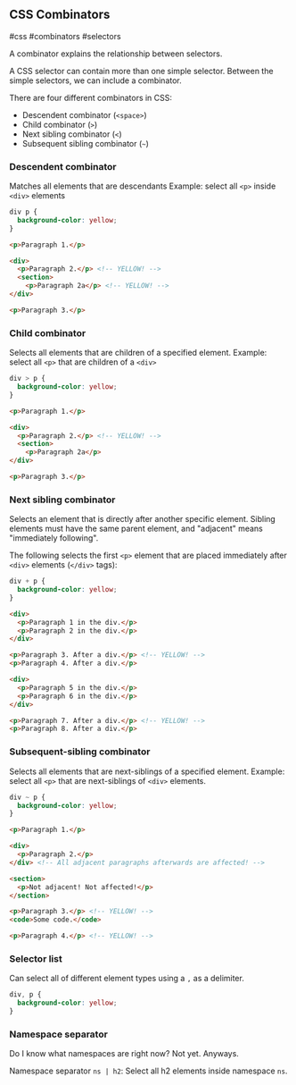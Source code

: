 ## CSS Combinators
#css #combinators #selectors

A combinator explains the relationship between selectors.

A CSS selector can contain more than one simple selector.
Between the simple selectors, we can include a combinator.

There are four different combinators in CSS:
- Descendent combinator (`<space>`)
- Child combinator (`>`)
- Next sibling combinator (`<`)
- Subsequent sibling combinator (`~`)

### Descendent combinator

Matches all elements that are descendants
Example: select all `<p>` inside `<div>` elements
```css
div p {
  background-color: yellow;
}
```
```html
<p>Paragraph 1.</p>

<div>
  <p>Paragraph 2.</p> <!-- YELLOW! -->
  <section>
    <p>Paragraph 2a</p> <!-- YELLOW! -->
</div>

<p>Paragraph 3.</p>
```

### Child combinator

Selects all elements that are children of a specified element.
Example: select all `<p>` that are children of a `<div>`
```css
div > p {
  background-color: yellow;
}
```
```html
<p>Paragraph 1.</p>

<div>
  <p>Paragraph 2.</p> <!-- YELLOW! -->
  <section>
    <p>Paragraph 2a</p>
</div>

<p>Paragraph 3.</p>
```
### Next sibling combinator

Selects an element that is directly after another specific element.
Sibling elements must have the same parent element,
and "adjacent" means "immediately following".

The following selects the first `<p>` element that are placed immediately
after `<div>` elements (`</div>` tags):
```css
div + p {
  background-color: yellow;
}
```
```html
<div>
  <p>Paragraph 1 in the div.</p>
  <p>Paragraph 2 in the div.</p>
</div>

<p>Paragraph 3. After a div.</p> <!-- YELLOW! -->
<p>Paragraph 4. After a div.</p>

<div>
  <p>Paragraph 5 in the div.</p>
  <p>Paragraph 6 in the div.</p>
</div>

<p>Paragraph 7. After a div.</p> <!-- YELLOW! -->
<p>Paragraph 8. After a div.</p>
```

### Subsequent-sibling combinator

Selects all elements that are next-siblings of a specified element.
Example: select all `<p>` that are next-siblings of `<div>` elements.
```css
div ~ p {
  background-color: yellow;
}
```
```html
<p>Paragraph 1.</p>

<div>
  <p>Paragraph 2.</p>
</div> <!-- All adjacent paragraphs afterwards are affected! -->

<section>
  <p>Not adjacent! Not affected!</p>
</section>

<p>Paragraph 3.</p> <!-- YELLOW! -->
<code>Some code.</code>  

<p>Paragraph 4.</p> <!-- YELLOW! -->
```

### Selector list

Can select all of different element types using a `,` as a delimiter.
```css
div, p {
  background-color: yellow;
}
```
### Namespace separator

Do I know what namespaces are right now? Not yet. Anyways.

Namespace separator `ns | h2`: Select all h2 elements inside namespace `ns`.
